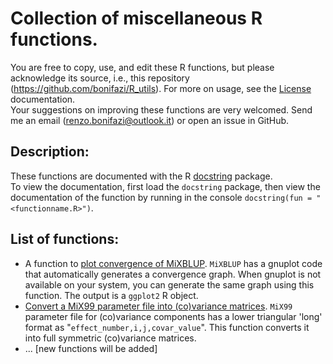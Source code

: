 # Collection of miscellaneous R functions.  
You are free to copy, use, and edit these R functions, but please acknowledge its source, i.e., this repository (https://github.com/bonifazi/R_utils). For more on usage, see the [License](https://github.com/bonifazi/R_utils/blob/main/LICENSE) documentation.  
Your suggestions on improving these functions are very welcomed. Send me an email (renzo.bonifazi@outlook.it) or open an issue in GitHub.
## Description:
These functions are documented with the R [docstring](https://cran.r-project.org/web/packages/docstring/vignettes/docstring_intro.html) package.  
To view the documentation, first load the `docstring` package, then view the documentation of the function by running in the console `docstring(fun = "<functionname.R>")`.

## List of functions:
* A function to [plot convergence of MiXBLUP](https://github.com/bonifazi/R_utils/blob/main/PlotConvergeneMiXBLUP.R). `MiXBLUP` has a gnuplot code that automatically generates a convergence graph. When gnuplot is not available on your system, you can generate the same graph using this function. The output is a `ggplot2` R object.
* [Convert a MiX99 parameter file into (co)variance matrices](https://github.com/bonifazi/R_utils/blob/main/meltParfile.R). `MiX99` parameter file for (co)variance components has a lower triangular 'long' format as "`effect_number,i,j,covar_value`". This function converts it into full symmetric (co)variance matrices.
* ... [new functions will be added]

